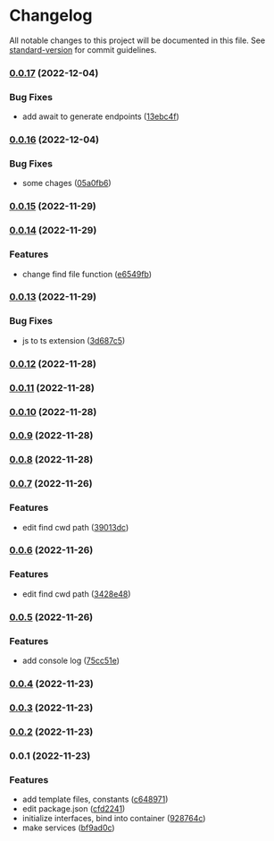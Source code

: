 # Changelog

All notable changes to this project will be documented in this file. See [standard-version](https://github.com/conventional-changelog/standard-version) for commit guidelines.

### [0.0.17](https://github.com/proggarapsody/cgapi/compare/v0.0.16...v0.0.17) (2022-12-04)


### Bug Fixes

* add await to generate endpoints ([13ebc4f](https://github.com/proggarapsody/cgapi/commit/13ebc4f90554f65ce287be50d4fb121550adba7a))

### [0.0.16](https://github.com/proggarapsody/cgapi/compare/v0.0.15...v0.0.16) (2022-12-04)


### Bug Fixes

* some chages ([05a0fb6](https://github.com/proggarapsody/cgapi/commit/05a0fb6dfc0d47054cc156a59e580523ee7b17e1))

### [0.0.15](https://github.com/proggarapsody/cgapi/compare/v0.0.14...v0.0.15) (2022-11-29)

### [0.0.14](https://github.com/proggarapsody/cgapi/compare/v0.0.13...v0.0.14) (2022-11-29)


### Features

* change find file function ([e6549fb](https://github.com/proggarapsody/cgapi/commit/e6549fb89a029a7311783b1dc9f0cb3db8fb4cf1))

### [0.0.13](https://github.com/proggarapsody/cgapi/compare/v0.0.12...v0.0.13) (2022-11-29)


### Bug Fixes

* js to ts extension ([3d687c5](https://github.com/proggarapsody/cgapi/commit/3d687c57a12af086fe25e4a16bf8c7e63d0979bb))

### [0.0.12](https://github.com/proggarapsody/cgapi/compare/v0.0.11...v0.0.12) (2022-11-28)

### [0.0.11](https://github.com/proggarapsody/cgapi/compare/v0.0.10...v0.0.11) (2022-11-28)

### [0.0.10](https://github.com/proggarapsody/cgapi/compare/v0.0.9...v0.0.10) (2022-11-28)

### [0.0.9](https://github.com/proggarapsody/cgapi/compare/v0.0.8...v0.0.9) (2022-11-28)

### [0.0.8](https://github.com/proggarapsody/cgapi/compare/v0.0.7...v0.0.8) (2022-11-28)

### [0.0.7](https://github.com/proggarapsody/cgapi/compare/v0.0.6...v0.0.7) (2022-11-26)


### Features

* edit find cwd path ([39013dc](https://github.com/proggarapsody/cgapi/commit/39013dca7d8747607b0e39993d914956e90e9e55))

### [0.0.6](https://github.com/proggarapsody/cgapi/compare/v0.0.5...v0.0.6) (2022-11-26)


### Features

* edit find cwd path ([3428e48](https://github.com/proggarapsody/cgapi/commit/3428e4811bc5afcbf4d460ba468e0349389820e8))

### [0.0.5](https://github.com/proggarapsody/cgapi/compare/v0.0.4...v0.0.5) (2022-11-26)


### Features

* add console log ([75cc51e](https://github.com/proggarapsody/cgapi/commit/75cc51ee76a2783fdaee6005e610bd9ee453ca82))

### [0.0.4](https://github.com/proggarapsody/cgapi/compare/v0.0.3...v0.0.4) (2022-11-23)

### [0.0.3](https://github.com/proggarapsody/cgapi/compare/v0.0.2...v0.0.3) (2022-11-23)

### [0.0.2](https://github.com/proggarapsody/cgapi/compare/v0.0.1...v0.0.2) (2022-11-23)

### 0.0.1 (2022-11-23)


### Features

* add template files, constants ([c648971](https://github.com/proggarapsody/cgapi/commit/c648971d6329071d8e1c3f92f69bf859442dc4ee))
* edit package.json ([cfd2241](https://github.com/proggarapsody/cgapi/commit/cfd2241940cae31c1e35324bbfe335044412a3c4))
* initialize interfaces, bind into container ([928764c](https://github.com/proggarapsody/cgapi/commit/928764cb36a28945fd145fc63b1f7afd87e2790a))
* make services ([bf9ad0c](https://github.com/proggarapsody/cgapi/commit/bf9ad0c304d9a3d3c8afebf57132717f52c4f7e0))
